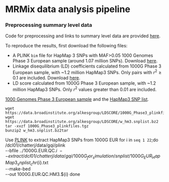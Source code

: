 # MRMix data analysis pipeline

### Preprocessing summary level data
Code for preprocessing and links to summary level data are provided [here](https://github.com/gqi/MRMix/blob/master/data_analysis/preprocess_summary_stats.R). 

To reproduce the results, first download the following files:
* A PLINK `bim` file for HapMap 3 SNPs with MAF>0.05 1000 Genomes Phase 3 European sample (around 1.07 million SNPs). Download [here](https://jh.box.com/s/qkp4h90nm6tp2qj82v5moxqs0no0gvwa).
* Linkage disequilibrium (LD) coefficients calculated from 1000G Phase 3 European sample, with ~1.2 million HapMap3 SNPs. Only pairs with $r^2\geq 0.1$ are included. Download [here](https://jh.box.com/s/6hkedzszugebe5ycwh4gt5hjw5sbjdkc). 
* LD score calculated from 1000G Phase 3 European sample, with ~1.2 million HapMap3 SNPs. Only $r^2$ values greater than 0.01 are included.

[1000 Genomes Phase 3 European sample](https://data.broadinstitute.org/alkesgroup/LDSCORE/1000G_Phase3_plinkfiles.tgz) and the [HapMap3 SNP list](https://data.broadinstitute.org/alkesgroup/LDSCORE/w_hm3.snplist.bz2).
```
wget https://data.broadinstitute.org/alkesgroup/LDSCORE/1000G_Phase3_plinkfiles.tgz
wget https://data.broadinstitute.org/alkesgroup/LDSCORE/w_hm3.snplist.bz2
tar -xvzf 1000G_Phase3_plinkfiles.tgz
bunzip2 w_hm3.snplist.bz2tar
```

Use [PLINK](https://www.cog-genomics.org/plink2) to extract HapMap3 SNPs from 1000G EUR
for i in `seq 1 22`;do
        /dcl01/chatterj/data/gqi/plink \
        --bfile ../1000G.EUR.QC.${i} \
        --extract /dcl01/chatterj/data/gqi/1000G_for_simulation/snplist/1000G_EUR_HapMap3_snplist_chr${i}.txt \
        --make-bed \
        --out 1000G.EUR.QC.HM3.${i}
done 
